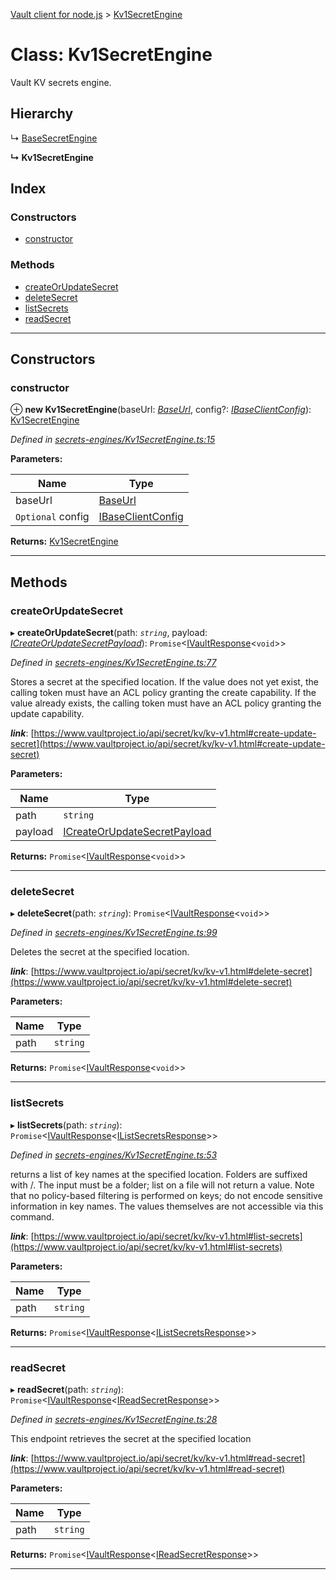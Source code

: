 [Vault client for node.js](../README.md) > [Kv1SecretEngine](../classes/kv1secretengine.md)

# Class: Kv1SecretEngine

Vault KV secrets engine.

## Hierarchy

↳  [BaseSecretEngine](basesecretengine.md)

**↳ Kv1SecretEngine**

## Index

### Constructors

* [constructor](kv1secretengine.md#constructor)

### Methods

* [createOrUpdateSecret](kv1secretengine.md#createorupdatesecret)
* [deleteSecret](kv1secretengine.md#deletesecret)
* [listSecrets](kv1secretengine.md#listsecrets)
* [readSecret](kv1secretengine.md#readsecret)

---

## Constructors

<a id="constructor"></a>

###  constructor

⊕ **new Kv1SecretEngine**(baseUrl: *[BaseUrl](../#baseurl)*, config?: *[IBaseClientConfig](../interfaces/ibaseclientconfig.md)*): [Kv1SecretEngine](kv1secretengine.md)

*Defined in [secrets-engines/Kv1SecretEngine.ts:15](https://github.com/theogravity/vault-tacular/blob/2099cfa/src/secrets-engines/Kv1SecretEngine.ts#L15)*

**Parameters:**

| Name | Type |
| ------ | ------ |
| baseUrl | [BaseUrl](../#baseurl) |
| `Optional` config | [IBaseClientConfig](../interfaces/ibaseclientconfig.md) |

**Returns:** [Kv1SecretEngine](kv1secretengine.md)

___

## Methods

<a id="createorupdatesecret"></a>

###  createOrUpdateSecret

▸ **createOrUpdateSecret**(path: *`string`*, payload: *[ICreateOrUpdateSecretPayload](../interfaces/ikv1secretengine.icreateorupdatesecretpayload.md)*): `Promise`<[IVaultResponse](../interfaces/ivaultresponse.md)<`void`>>

*Defined in [secrets-engines/Kv1SecretEngine.ts:77](https://github.com/theogravity/vault-tacular/blob/2099cfa/src/secrets-engines/Kv1SecretEngine.ts#L77)*

Stores a secret at the specified location. If the value does not yet exist, the calling token must have an ACL policy granting the create capability. If the value already exists, the calling token must have an ACL policy granting the update capability.

*__link__*: [https://www.vaultproject.io/api/secret/kv/kv-v1.html#create-update-secret](https://www.vaultproject.io/api/secret/kv/kv-v1.html#create-update-secret)

**Parameters:**

| Name | Type |
| ------ | ------ |
| path | `string` |
| payload | [ICreateOrUpdateSecretPayload](../interfaces/ikv1secretengine.icreateorupdatesecretpayload.md) |

**Returns:** `Promise`<[IVaultResponse](../interfaces/ivaultresponse.md)<`void`>>

___
<a id="deletesecret"></a>

###  deleteSecret

▸ **deleteSecret**(path: *`string`*): `Promise`<[IVaultResponse](../interfaces/ivaultresponse.md)<`void`>>

*Defined in [secrets-engines/Kv1SecretEngine.ts:99](https://github.com/theogravity/vault-tacular/blob/2099cfa/src/secrets-engines/Kv1SecretEngine.ts#L99)*

Deletes the secret at the specified location.

*__link__*: [https://www.vaultproject.io/api/secret/kv/kv-v1.html#delete-secret](https://www.vaultproject.io/api/secret/kv/kv-v1.html#delete-secret)

**Parameters:**

| Name | Type |
| ------ | ------ |
| path | `string` |

**Returns:** `Promise`<[IVaultResponse](../interfaces/ivaultresponse.md)<`void`>>

___
<a id="listsecrets"></a>

###  listSecrets

▸ **listSecrets**(path: *`string`*): `Promise`<[IVaultResponse](../interfaces/ivaultresponse.md)<[IListSecretsResponse](../interfaces/ikv1secretengine.ilistsecretsresponse.md)>>

*Defined in [secrets-engines/Kv1SecretEngine.ts:53](https://github.com/theogravity/vault-tacular/blob/2099cfa/src/secrets-engines/Kv1SecretEngine.ts#L53)*

returns a list of key names at the specified location. Folders are suffixed with /. The input must be a folder; list on a file will not return a value. Note that no policy-based filtering is performed on keys; do not encode sensitive information in key names. The values themselves are not accessible via this command.

*__link__*: [https://www.vaultproject.io/api/secret/kv/kv-v1.html#list-secrets](https://www.vaultproject.io/api/secret/kv/kv-v1.html#list-secrets)

**Parameters:**

| Name | Type |
| ------ | ------ |
| path | `string` |

**Returns:** `Promise`<[IVaultResponse](../interfaces/ivaultresponse.md)<[IListSecretsResponse](../interfaces/ikv1secretengine.ilistsecretsresponse.md)>>

___
<a id="readsecret"></a>

###  readSecret

▸ **readSecret**(path: *`string`*): `Promise`<[IVaultResponse](../interfaces/ivaultresponse.md)<[IReadSecretResponse](../interfaces/ikv1secretengine.ireadsecretresponse.md)>>

*Defined in [secrets-engines/Kv1SecretEngine.ts:28](https://github.com/theogravity/vault-tacular/blob/2099cfa/src/secrets-engines/Kv1SecretEngine.ts#L28)*

This endpoint retrieves the secret at the specified location

*__link__*: [https://www.vaultproject.io/api/secret/kv/kv-v1.html#read-secret](https://www.vaultproject.io/api/secret/kv/kv-v1.html#read-secret)

**Parameters:**

| Name | Type |
| ------ | ------ |
| path | `string` |

**Returns:** `Promise`<[IVaultResponse](../interfaces/ivaultresponse.md)<[IReadSecretResponse](../interfaces/ikv1secretengine.ireadsecretresponse.md)>>

___

